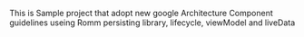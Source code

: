 
This is Sample project that adopt new google Architecture Component guidelines 
useing Romm persisting library, lifecycle, viewModel and liveData
